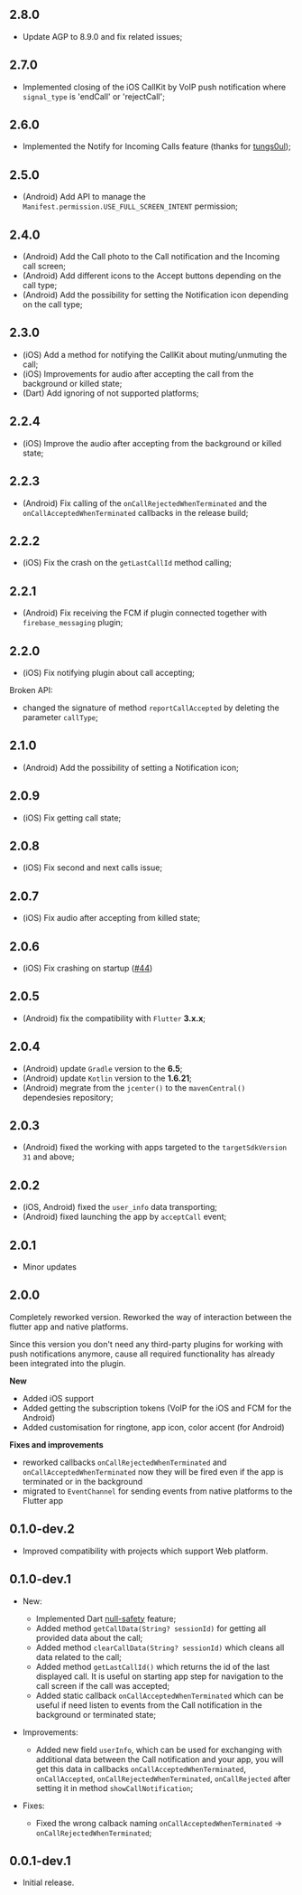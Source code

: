 ## 2.8.0
- Update AGP to 8.9.0 and fix related issues;

## 2.7.0
- Implemented closing of the iOS CallKit by VoIP push notification where `signal_type` is 'endCall' or 'rejectCall';

## 2.6.0
- Implemented the Notify for Incoming Calls feature (thanks for [tungs0ul](https://github.com/tungs0ul));

## 2.5.0
- (Android) Add API to manage the `Manifest.permission.USE_FULL_SCREEN_INTENT` permission;

## 2.4.0
- (Android) Add the Call photo to the Call notification and the Incoming call screen;
- (Android) Add different icons to the Accept buttons depending on the call type;
- (Android) Add the possibility for setting the Notification icon depending on the call type;

## 2.3.0
- (iOS) Add a method for notifying the CallKit about muting/unmuting the call;
- (iOS) Improvements for audio after accepting the call from the background or killed state;
- (Dart) Add ignoring of not supported platforms;

## 2.2.4
- (iOS) Improve the audio after accepting from the background or killed state;

## 2.2.3
- (Android) Fix calling of the `onCallRejectedWhenTerminated` and the `onCallAcceptedWhenTerminated` callbacks in the release build;

## 2.2.2
- (iOS) Fix the crash on the `getLastCallId` method calling;

## 2.2.1

- (Android) Fix receiving the FCM if plugin connected together with `firebase_messaging` plugin;

## 2.2.0

- (iOS) Fix notifying plugin about call accepting;

Broken API:
  - changed the signature of method `reportCallAccepted` by deleting the parameter `callType`;

## 2.1.0

- (Android) Add the possibility of setting a Notification icon;

## 2.0.9

- (iOS) Fix getting call state;

## 2.0.8

- (iOS) Fix second and next calls issue;

## 2.0.7

- (iOS) Fix audio after accepting from killed state;

## 2.0.6

- (iOS) Fix crashing on startup ([#44](https://github.com/ConnectyCube/connectycube-flutter-call-kit/issues/44))

## 2.0.5

- (Android) fix the compatibility with `Flutter` **3.x.x**;

## 2.0.4

- (Android) update `Gradle` version to the **6.5**;
- (Android) update `Kotlin` version to the **1.6.21**;
- (Android) megrate from the `jcenter()` to the `mavenCentral()` dependesies repository;

## 2.0.3

- (Android) fixed the working with apps targeted to the `targetSdkVersion 31` and above;

## 2.0.2

- (iOS, Android) fixed the `user_info` data transporting;
- (Android) fixed launching the app by `acceptCall` event;

## 2.0.1

* Minor updates

## 2.0.0
Completely reworked version. Reworked the way of interaction between the flutter app and native platforms.

Since this version you don't need any third-party plugins for working with push notifications anymore, cause all required functionality has already been integrated into the plugin.

**New**
- Added iOS support
- Added getting the subscription tokens (VoIP for the iOS and FCM for the Android)
- Added customisation for ringtone, app icon, color accent (for Android)

**Fixes and improvements**
- reworked callbacks `onCallRejectedWhenTerminated` and `onCallAcceptedWhenTerminated` now they will be fired even if the app is terminated or in the background
- migrated to `EventChannel` for sending events from native platforms to the Flutter app

## 0.1.0-dev.2

* Improved compatibility with projects which support Web platform.

## 0.1.0-dev.1

* New:
    - Implemented Dart [null-safety](https://dart.dev/null-safety) feature;
    - Added method `getCallData(String? sessionId)` for getting all provided data about the call;
    - Added method `clearCallData(String? sessionId)` which cleans all data related to the call;
    - Added method `getLastCallId()` which returns the id of the last displayed call. It is useful on starting app step for navigation to the call screen if the call was accepted;
    - Added static callback `onCallAcceptedWhenTerminated` which can be useful if need listen to events from the Call notification in the background or terminated state;

* Improvements:
    - Added new field `userInfo`, which can be used for exchanging with additional data between the Call notification and your app, you will get this data in callbacks `onCallAcceptedWhenTerminated`, `onCallAccepted`, `onCallRejectedWhenTerminated`, `onCallRejected` after setting it in method `showCallNotification`;

* Fixes:
    - Fixed the wrong calback naming `onCallAcceptedWhenTerminated` -> `onCallRejectedWhenTerminated`;

## 0.0.1-dev.1

* Initial release.
